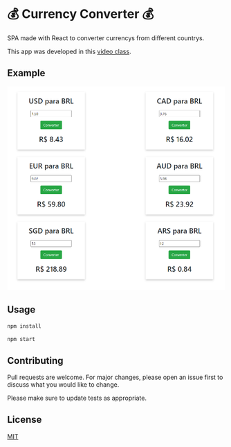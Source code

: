 # 💰 Currency Converter 💰
SPA made with React to converter currencys from different countrys.

This app was developed in this [video class](https://www.youtube.com/watch?v=tbLziJchz48).

## Example
![example](https://github.com/rafaelscariot/currency-converter/blob/master/public/Screenshot_1.png)

## Usage

```node
npm install
```

```node
npm start
```

## Contributing
Pull requests are welcome. For major changes, please open an issue first to discuss what you would like to change.

Please make sure to update tests as appropriate.

## License
[MIT](https://choosealicense.com/licenses/mit/)
